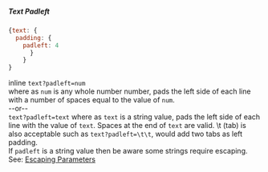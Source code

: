 ##### Text Padleft

````js
{text: {
  padding: {
    padleft: 4
      }
    }
}
 ````

inline `text?padleft=num`  
where as `num` is any whole number number, pads the left side of each line with a number of spaces
equal to the value of `num`.  
--or--  
`text?padleft=text` where as `text` is a string value, pads the left side of each line with the value of `text`.
Spaces at the end of `text` are valid. \t (tab) is also acceptable such as `text?padleft=\t\t`, would add two tabs as left padding.  
If `padleft` is a string value then be aware some strings require escaping.  
See: [Escaping Parameters](/build-include/pages/Docs/misc/EscapingParameters.html)  